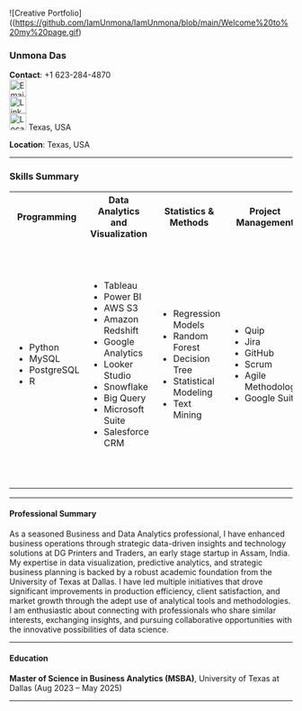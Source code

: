 ![Creative Portfolio]((https://github.com/IamUnmona/IamUnmona/blob/main/Welcome%20to%20my%20page.gif)





### Unmona Das



**Contact**: +1 623-284-4870  
<a href="mailto:unmona.das@utdallas.edu"><img src="https://simpleicons.org/icons/mail-dot-ru.svg" alt="Email" width="30"/></a>  
<a href="https://www.linkedin.com/in/your-profile"><img src="https://simpleicons.org/icons/linkedin.svg" alt="LinkedIn" width="30"/></a>  
<img src="https://simpleicons.org/icons/location.svg" alt="Location" width="30"/> Texas, USA



**Location**: Texas, USA

---

### Skills Summary

<table>
<tr>
<th>Programming</th>
<th>Data Analytics and Visualization</th>
<th>Statistics & Methods</th>
<th>Project Management</th>
<th>Core Competencies</th>
</tr>
<tr>
<td>
<ul>
<li>Python</li>
<li>MySQL</li>
<li>PostgreSQL</li>
<li>R</li>
</ul>
</td>
<td>
<ul>
<li>Tableau</li>
<li>Power BI</li>
<li>AWS S3</li>
<li>Amazon Redshift</li>
<li>Google Analytics</li>
<li>Looker Studio</li>
<li>Snowflake</li>
<li>Big Query</li>
<li>Microsoft Suite</li>
<li>Salesforce CRM</li>
</ul>
</td>
<td>
<ul>
<li>Regression Models</li>
<li>Random Forest</li>
<li>Decision Tree</li>
<li>Statistical Modeling</li>
<li>Text Mining</li>
</ul>
</td>
<td>
<ul>
<li>Quip</li>
<li>Jira</li>
<li>GitHub</li>
<li>Scrum</li>
<li>Agile Methodology</li>
<li>Google Suite</li>
</ul>
</td>
<td>
<ul>
<li>Data Analysis</li>
<li>Data Modelling</li>
<li>Predictive Analytics</li>
<li>Statistical Analysis</li>
<li>Descriptive and Prescriptive Analytics</li>
<li>Data Mining</li>
<li>Data Visualization</li>
<li>Machine Learning</li>
<li>Program Management</li>
<li>Risk Analysis</li>
</ul>
</td>
</tr>
</table>

---

#### Professional Summary
As a seasoned Business and Data Analytics professional, I have enhanced business operations through strategic data-driven insights and technology solutions at DG Printers and Traders, an early stage startup in Assam, India. My expertise in data visualization, predictive analytics, and strategic business planning is backed by a robust academic foundation from the University of Texas at Dallas. I have led multiple initiatives that drove significant improvements in production efficiency, client satisfaction, and market growth through the adept use of analytical tools and methodologies.
I am enthusiastic about connecting with professionals who share similar interests, exchanging insights, and pursuing collaborative opportunities with the innovative possibilities of data science.

---

#### Education

**Master of Science in Business Analytics (MSBA)**, University of Texas at Dallas (Aug 2023 – May 2025)  


---

